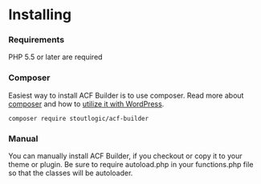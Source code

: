 # Installing

### Requirements
PHP 5.5 or later are required

### Composer
Easiest way to install ACF Builder is to use composer. Read more about [composer](https://getcomposer.org/doc/00-intro.md) and how to [utilize it with WordPress](http://composer.rarst.net).

```
composer require stoutlogic/acf-builder
```

### Manual
You can manually install ACF Builder, if you checkout or copy it to your theme or plugin. Be sure to require autoload.php in your functions.php file so that the classes will be autoloader.